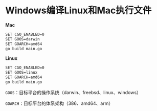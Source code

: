 # Windows编译Linux和Mac执行文件

**Mac**

```bash
SET CGO_ENABLED=0
SET GOOS=darwin
SET GOARCH=amd64
go build main.go
```

**Linux**

```bash
SET CGO_ENABLED=0
SET GOOS=linux
SET GOARCH=amd64
go build main.go
```

`GOOS`：目标平台的操作系统（darwin、freebsd、linux、windows） 

`GOARCH`：目标平台的体系架构（386、amd64、arm） 